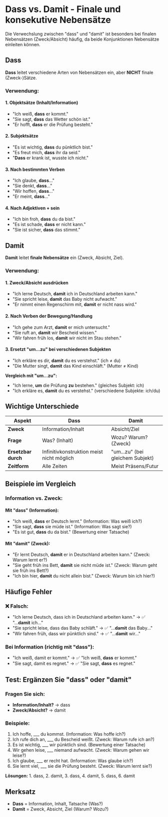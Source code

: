 # Dass vs. Damit - Finale und konsekutive Nebensätze

Die Verwechslung zwischen "dass" und "damit" ist besonders bei finalen Nebensätzen (Zweck/Absicht) häufig, da beide Konjunktionen Nebensätze einleiten können.

## Dass

**Dass** leitet verschiedene Arten von Nebensätzen ein, aber **NICHT** finale (Zweck-)Sätze.

### Verwendung:

#### 1. Objektsätze (Inhalt/Information)
- "Ich weiß, **dass** er kommt."
- "Sie sagt, **dass** das Wetter schön ist."
- "Er hofft, **dass** er die Prüfung besteht."

#### 2. Subjektsätze
- "Es ist wichtig, **dass** du pünktlich bist."
- "Es freut mich, **dass** ihr da seid."
- "**Dass** er krank ist, wusste ich nicht."

#### 3. Nach bestimmten Verben
- "Ich glaube, **dass**..."
- "Sie denkt, **dass**..."
- "Wir hoffen, **dass**..."
- "Er meint, **dass**..."

#### 4. Nach Adjektiven + sein
- "Ich bin froh, **dass** du da bist."
- "Es ist schade, **dass** er nicht kann."
- "Sie ist sicher, **dass** das stimmt."

## Damit

**Damit** leitet **finale Nebensätze** ein (Zweck, Absicht, Ziel).

### Verwendung:

#### 1. Zweck/Absicht ausdrücken
- "Ich lerne Deutsch, **damit** ich in Deutschland arbeiten kann."
- "Sie spricht leise, **damit** das Baby nicht aufwacht."
- "Er nimmt einen Regenschirm mit, **damit** er nicht nass wird."

#### 2. Nach Verben der Bewegung/Handlung
- "Ich gehe zum Arzt, **damit** er mich untersucht."
- "Sie ruft an, **damit** wir Bescheid wissen."
- "Wir fahren früh los, **damit** wir nicht im Stau stehen."

#### 3. Ersetzt "um...zu" bei verschiedenen Subjekten
- "Ich erkläre es dir, **damit** du es verstehst." (ich ≠ du)
- "Die Mutter singt, **damit** das Kind einschläft." (Mutter ≠ Kind)

**Vergleich mit "um...zu":**
- "Ich lerne, **um** die Prüfung **zu** bestehen." (gleiches Subjekt: ich)
- "Ich erkläre es, **damit** du es verstehst." (verschiedene Subjekte: ich/du)

## Wichtige Unterschiede

| Aspekt | Dass | Damit |
|--------|------|-------|
| **Zweck** | Information/Inhalt | Absicht/Ziel |
| **Frage** | Was? (Inhalt) | Wozu? Warum? (Zweck) |
| **Ersetzbar durch** | Infinitivkonstruktion meist nicht möglich | "um...zu" (bei gleichem Subjekt) |
| **Zeitform** | Alle Zeiten | Meist Präsens/Futur |

## Beispiele im Vergleich

### Information vs. Zweck:

#### Mit "dass" (Information):
- "Ich weiß, **dass** er Deutsch lernt." (Information: Was weiß ich?)
- "Sie sagt, **dass** sie müde ist." (Information: Was sagt sie?)
- "Es ist gut, **dass** du da bist." (Bewertung einer Tatsache)

#### Mit "damit" (Zweck):
- "Er lernt Deutsch, **damit** er in Deutschland arbeiten kann." (Zweck: Warum lernt er?)
- "Sie geht früh ins Bett, **damit** sie nicht müde ist." (Zweck: Warum geht sie früh ins Bett?)
- "Ich bin hier, **damit** du nicht allein bist." (Zweck: Warum bin ich hier?)

## Häufige Fehler

### ❌ Falsch:
- "Ich lerne Deutsch, dass ich in Deutschland arbeiten kann." → ✅ "...**damit** ich..."
- "Sie spricht leise, dass das Baby schläft." → ✅ "...**damit** das Baby..."
- "Wir fahren früh, dass wir pünktlich sind." → ✅ "...**damit** wir..."

### Bei Information (richtig mit "dass"):
- "Ich weiß, damit er kommt." → ✅ "Ich weiß, **dass** er kommt."
- "Sie sagt, damit es regnet." → ✅ "Sie sagt, **dass** es regnet."

## Test: Ergänzen Sie "dass" oder "damit"

### Fragen Sie sich:
- **Information/Inhalt?** → dass
- **Zweck/Absicht?** → damit

### Beispiele:
1. Ich hoffe, ___ du kommst. (Information: Was hoffe ich?)
2. Ich rufe dich an, ___ du Bescheid weißt. (Zweck: Warum rufe ich an?)
3. Es ist wichtig, ___ wir pünktlich sind. (Bewertung einer Tatsache)
4. Wir gehen leise, ___ niemand aufwacht. (Zweck: Warum gehen wir leise?)
5. Ich glaube, ___ er recht hat. (Information: Was glaube ich?)
6. Sie lernt viel, ___ sie die Prüfung besteht. (Zweck: Warum lernt sie?)

**Lösungen:** 1. dass, 2. damit, 3. dass, 4. damit, 5. dass, 6. damit

## Merksatz

- **Dass** = Information, Inhalt, Tatsache (Was?)
- **Damit** = Zweck, Absicht, Ziel (Warum? Wozu?)